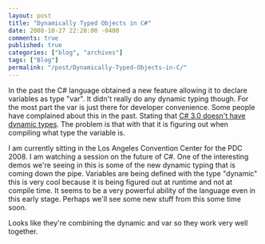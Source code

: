 ```yaml
---
layout: post
title: "Dynamically Typed Objects in C#"
date: 2008-10-27 22:28:00 -0400
comments: true
published: true
categories: ["blog", "archives"]
tags: ["Blog"]
permalink: "/post/Dynamically-Typed-Objects-in-C/"
---
```

<!-- more -->



<p>In the past the C# language obtained a new feature allowing it to declare variables as type "var". It didn't really do any dynamic typing though. For the most part the var is just there for developer convenience. Some people have complained about this in the past. Stating that <a href="http://dotnet.org.za/ernst/archive/2005/10/07/45161.aspx" target="_blank">C# 3.0 doesn't have dynamic types</a>. The problem is that with that it is figuring out when compiling what type the variable is.</p>
<p>I am currently sitting in the Los Angeles Convention Center for the PDC 2008. I am watching a session on the future of C#. One of the interesting demos we're seeing in this is some of the new dynamic typing that is coming down the pipe. Variables are being defined with the type "dynamic" this is very cool because it is being figured out at runtime and not at compile time. It seems to be a very powerful ability of the language even in this early stage. Perhaps we'll see some new stuff from this some time soon.</p>
<p>Looks like they're combining the dynamic and var so they work very well together.</p>
